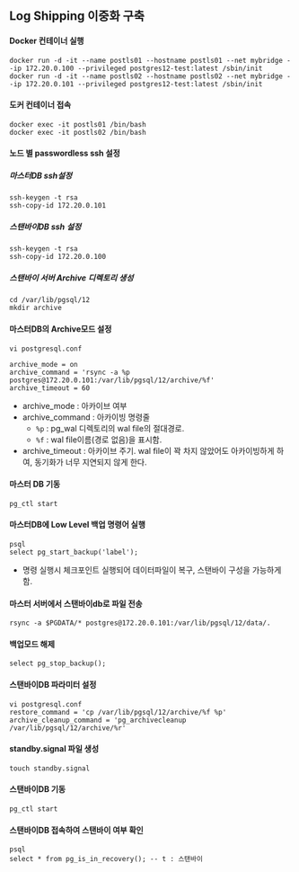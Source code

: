 ## Log Shipping 이중화 구축

#### Docker 컨테이너 실행
```
docker run -d -it --name postls01 --hostname postls01 --net mybridge --ip 172.20.0.100 --privileged postgres12-test:latest /sbin/init
docker run -d -it --name postls02 --hostname postls02 --net mybridge --ip 172.20.0.101 --privileged postgres12-test:latest /sbin/init
```

#### 도커 컨테이너 접속
```
docker exec -it postls01 /bin/bash
docker exec -it postls02 /bin/bash
```

#### 노드 별 passwordless ssh 설정
##### 마스터DB ssh설정
```
ssh-keygen -t rsa
ssh-copy-id 172.20.0.101
```

##### 스탠바이DB ssh 설정
```
ssh-keygen -t rsa
ssh-copy-id 172.20.0.100
```

##### 스탠바이 서버 Archive 디렉토리 생성
```
cd /var/lib/pgsql/12
mkdir archive
```


#### 마스터DB의 Archive모드 설정
```
vi postgresql.conf

archive_mode = on
archive_command = 'rsync -a %p postgres@172.20.0.101:/var/lib/pgsql/12/archive/%f'    
archive_timeout = 60 
```
- archive_mode : 아카이브 여부
- archive_command : 아카이빙 명령줄
    - `%p` : pg_wal 디렉토리의 wal file의 절대경로.
    - `%f` : wal file이름(경로 없음)을 표시함. 
- archive_timeout : 아카이브 주기. wal file이 꽉 차지 않았어도 아카이빙하게 하여, 동기화가 너무 지연되지 않게 한다.


#### 마스터 DB 기동
```
pg_ctl start
```

#### 마스터DB에 Low Level 백업 명령어 실행
```
psql
select pg_start_backup('label');
```
- 명령 실행시 체크포인트 실행되어 데이터파일이 복구, 스탠바이 구성을 가능하게 함.


#### 마스터 서버에서 스탠바이db로 파일 전송
```
rsync -a $PGDATA/* postgres@172.20.0.101:/var/lib/pgsql/12/data/.
```


#### 백업모드 해제
```
select pg_stop_backup();
```

#### 스탠바이DB 파라미터 설정
```
vi postgresql.conf
restore_command = 'cp /var/lib/pgsql/12/archive/%f %p'    
archive_cleanup_command = 'pg_archivecleanup /var/lib/pgsql/12/archive/%r'
```

#### standby.signal 파일 생성
```
touch standby.signal
```

#### 스탠바이DB 기동
```
pg_ctl start
```

#### 스탠바이DB 접속하여 스탠바이 여부 확인
```
psql
select * from pg_is_in_recovery(); -- t : 스탠바이
```

